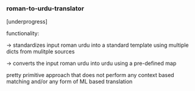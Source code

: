 ### roman-to-urdu-translator
[underprogress]

functionality:

-> standardizes input roman urdu into a standard template
   using multiple dicts from mulitple sources

-> converts the input roman urdu into urdu using a pre-defined map

pretty primitive approach that does not perform any context based matching and/or any form of ML based translation


